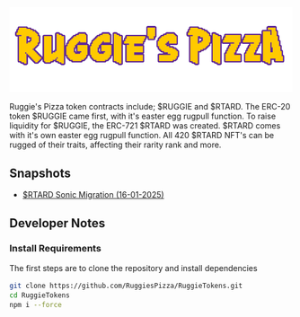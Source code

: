 <img src="https://github.com/RuggiesPizza/RuggieTokens/blob/dev/images/ruggEtext.png" width="750">

Ruggie's Pizza token contracts include; $RUGGIE and $RTARD. The ERC-20 token $RUGGIE came first, with it's easter egg rugpull function.
To raise liquidity for $RUGGIE, the ERC-721 $RTARD was created. $RTARD comes with it's own easter egg rugpull function. All 420 $RTARD NFT's
can be rugged of their traits, affecting their rarity rank and more.

## Snapshots
- [$RTARD Sonic Migration (16-01-2025)](https://github.com/RuggiesPizza/RuggieTokens/blob/dev/snapshots/2025_RTARD_SonicMigration.txt)

## Developer Notes
### Install Requirements
The first steps are to clone the repository and install dependencies
```sh
git clone https://github.com/RuggiesPizza/RuggieTokens.git
cd RuggieTokens
npm i --force
```
